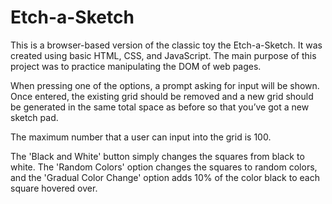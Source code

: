 # Etch-a-Sketch
This is a browser-based version of the classic toy the Etch-a-Sketch. It was created using basic HTML, CSS, and JavaScript. The main purpose of this project was to practice manipulating the DOM of web pages.

When pressing one of the options, a prompt asking for input will be shown. Once entered, the existing grid should be removed and a new grid should be generated in the same total space as before so that you’ve got a new sketch pad. 

The maximum number that a user can input into the grid is 100. 

The 'Black and White' button simply changes the squares from black to white. The 'Random Colors' option changes the squares to random colors, and the 'Gradual Color Change' option adds 10% of the color black to each square hovered over.